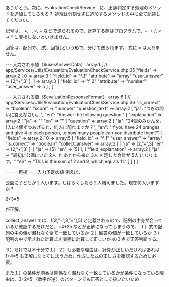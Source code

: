 ありがとう。次に、EvaluationCheckService　に、正誤判定する処理のメソッドを追加してもらえる？
処理は分割せずに追加するメソッドの中に全て記述してください。

記号は、
+, -, ×, ÷
などで送られるので、計算する際はプログラムで、÷ → /, × → * に変換しないといけません。

回答は、配列で、[式、回答]という形で、分けて送られます。
式に = は入りません。

--- 入力される値（$userAnswerData）
array:1 [ // app/Services/Utils/Evaluation/EvaluationCheckService.php:35
"fields" => array:2 [
0 => array:3 [
"field_id" => "f_1"
"attribute" => "array"
"user_answer" => [2,”+”,3]
],
1 => array:3 [
"field_id" => "f_2"
"attribute" => "number"
"user_answer" => 5
]
]
]



--- 入力される値（$evaluationResponseFormat）
array:6 [ // app/Services/Utils/Evaluation/EvaluationCheckService.php:36
"is_correct" => "boolean"
"score" => "number"
"question_text" => array:2 [
"ja": "つぎの問いに答えなさい。",
"en": "Answer the following question."
]
"explanation" => array:2 [
"ja" => ""
"en" => ""
]
"question" => array:2 [
"ja": "24個のみかんを，1人に4個ずつあげると，何人に配れますか？",
"en": "If you have 24 oranges and give 4 to each person, to how many people can you distribute them?"
]
"fields" => array:2 [
0 => array:5 [
"field_id" => "f_1"
"user_answer" => "array"
"is_correct" => "boolean"
"collect_answer" => array:2 [
[
"ja" => [2,”+”,3]
"en" => [2,”+”,3]
],
[
"ja" => [5]
"en" => [5]
],
]
"field_explanation" => array:2 [
"ja" => "最初に公園にいた 2人 と あとから来た 3人 を足した合計が 5人 になります。"
"en" => "This is the sum of 2 and 9, which equals 11."
]
]
]
]


ーーー再掲
ーー入力予定の値
例えば、

公園に子どもが２人います。しばらくしたら２人増えました。現在何人いますか？

2+3=5

が正解。

collect_answer では、[[2,”+”,3,”=”],5] と定義されるので、配列の中身が合っているか確認するだけだと、=4+25 などが正解になってしまうので、
１）式の配列の中の値が漏れなく全て一致しているか
２）回答の値が一致しているか
３）配列の中で示された計算式を実際に計算して正しいか
の３点で正答判断する。

３）だけでは不十分で１）２）も必要な理由は、計算が正しいだければあれば 1+4=5 も正解になってしまうため、作成した式の正しさを確認するために必要。

また１）の条件が順番は関係なく漏れなく一致しているかが条件になっている理由は、3+2=5 （数字が逆）のパターンでも正答として扱いたいため
